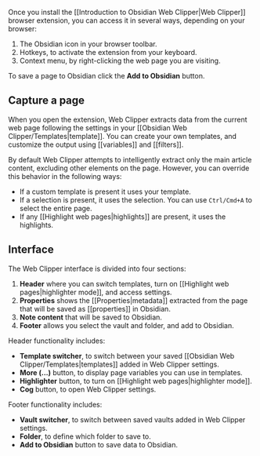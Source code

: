 Once you install the [[Introduction to Obsidian Web Clipper|Web Clipper]] browser extension, you can access it in several ways, depending on your browser:

1. The Obsidian icon in your browser toolbar.
2. Hotkeys, to activate the extension from your keyboard.
3. Context menu, by right-clicking the web page you are visiting.

To save a page to Obsidian click the **Add to Obsidian** button.

## Capture a page

When you open the extension, Web Clipper extracts data from the current web page following the settings in your [[Obsidian Web Clipper/Templates|template]]. You can create your own templates, and customize the output using [[variables]] and [[filters]].

By default Web Clipper attempts to intelligently extract only the main article content, excluding other elements on the page. However, you can override this behavior in the following ways:

- If a custom template is present it uses your template.
- If a selection is present, it uses the selection. You can use `Ctrl/Cmd+A` to select the entire page.
- If any [[Highlight web pages|highlights]] are present, it uses the highlights.

## Interface

The Web Clipper interface is divided into four sections:

1. **Header** where you can switch templates, turn on [[Highlight web pages|highlighter mode]], and access settings.
2. **Properties** shows the [[Properties|metadata]] extracted from the page that will be saved as [[properties]] in Obsidian.
3. **Note content** that will be saved to Obsidian.
4. **Footer** allows you select the vault and folder, and add to Obsidian.

Header functionality includes:

- **Template switcher**, to switch between your saved [[Obsidian Web Clipper/Templates|templates]] added in Web Clipper settings.
- **More (...)** button, to display page variables you can use in templates.
- **Highlighter** button, to turn on [[Highlight web pages|highlighter mode]].
- **Cog** button, to open Web Clipper settings.

Footer functionality includes:

- **Vault switcher**, to switch between saved vaults added in Web Clipper settings.
- **Folder**, to define which folder to save to.
- **Add to Obsidian** button to save data to Obsidian.